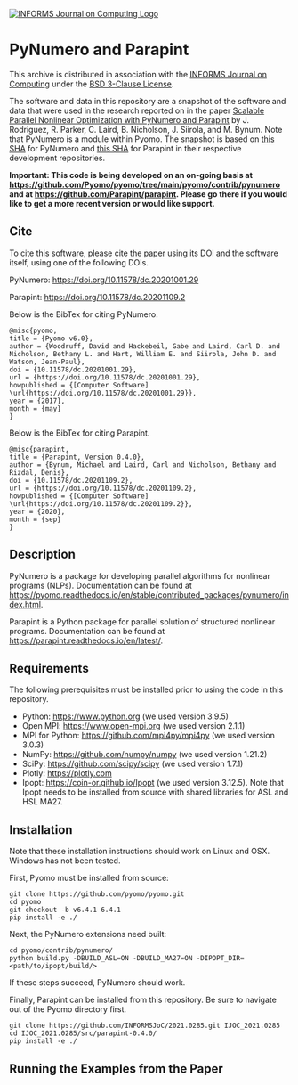 [![INFORMS Journal on Computing Logo](https://INFORMSJoC.github.io/logos/INFORMS_Journal_on_Computing_Header.jpg)](https://pubsonline.informs.org/journal/ijoc)

# PyNumero and Parapint

This archive is distributed in association with the [INFORMS Journal
on Computing](https://pubsonline.informs.org/journal/ijoc) under the
[BSD 3-Clause License](LICENSE.md).

The software and data in this repository are a snapshot of the
software and data that were used in the research reported on in the
paper [Scalable Parallel Nonlinear Optimization with PyNumero and
Parapint](TBD) by J. Rodriguez, R. Parker, C. Laird, B. Nicholson,
J. Siirola, and M. Bynum.  Note that PyNumero is a module within
Pyomo. The snapshot is based on [this
SHA](https://github.com/Pyomo/pyomo/commit/a415dbfe3e1dfe343e7f829b6219a0e0b7fa8f0f)
for PyNumero and [this
SHA](https://github.com/Parapint/parapint/commit/6fcce1642a72faab54ad81cfe74da0cd57256c7b)
for Parapint in their respective development repositories.

**Important: This code is being developed on an on-going basis at
https://github.com/Pyomo/pyomo/tree/main/pyomo/contrib/pynumero and at
https://github.com/Parapint/parapint. Please go there if you would like to
get a more recent version or would like support.**

## Cite

To cite this software, please cite the [paper](TBD) using its DOI and the software itself, using one of the following DOIs.

PyNumero: https://doi.org/10.11578/dc.20201001.29

Parapint: https://doi.org/10.11578/dc.20201109.2

Below is the BibTex for citing PyNumero.

```
@misc{pyomo,
title = {Pyomo v6.0},
author = {Woodruff, David and Hackebeil, Gabe and Laird, Carl D. and Nicholson, Bethany L. and Hart, William E. and Siirola, John D. and Watson, Jean-Paul},
doi = {10.11578/dc.20201001.29},
url = {https://doi.org/10.11578/dc.20201001.29},
howpublished = {[Computer Software] \url{https://doi.org/10.11578/dc.20201001.29}},
year = {2017},
month = {may}
}
```

Below is the BibTex for citing Parapint.

```
@misc{parapint,
title = {Parapint, Version 0.4.0},
author = {Bynum, Michael and Laird, Carl and Nicholson, Bethany and Rizdal, Denis},
doi = {10.11578/dc.20201109.2},
url = {https://doi.org/10.11578/dc.20201109.2},
howpublished = {[Computer Software] \url{https://doi.org/10.11578/dc.20201109.2}},
year = {2020},
month = {sep}
}
```

## Description

PyNumero is a package for developing parallel algorithms for nonlinear
programs (NLPs). Documentation can be found at
https://pyomo.readthedocs.io/en/stable/contributed_packages/pynumero/index.html.

Parapint is a Python package for parallel solution of structured
nonlinear programs. Documentation can be
found at https://parapint.readthedocs.io/en/latest/.

## Requirements

The following prerequisites must be installed prior to using the code in this repository.

* Python: https://www.python.org (we used version 3.9.5)
* Open MPI: https://www.open-mpi.org (we used version 2.1.1)
* MPI for Python: https://github.com/mpi4py/mpi4py (we used version 3.0.3)
* NumPy: https://github.com/numpy/numpy (we used version 1.21.2)
* SciPy: https://github.com/scipy/scipy (we used version 1.7.1)
* Plotly: https://plotly.com
* Ipopt: https://coin-or.github.io/Ipopt (we used version 3.12.5). Note that Ipopt needs to be installed from source with shared libraries for ASL and HSL MA27.

## Installation

Note that these installation instructions should work on Linux and OSX. Windows has not been tested.

First, Pyomo must be installed from source:

```
git clone https://github.com/pyomo/pyomo.git
cd pyomo
git checkout -b v6.4.1 6.4.1
pip install -e ./
```

Next, the PyNumero extensions need built:

```
cd pyomo/contrib/pynumero/
python build.py -DBUILD_ASL=ON -DBUILD_MA27=ON -DIPOPT_DIR=<path/to/ipopt/build/>
```

If these steps succeed, PyNumero should work.

Finally, Parapint can be installed from this repository. Be sure to
navigate out of the Pyomo directory first.

```
git clone https://github.com/INFORMSJoC/2021.0285.git IJOC_2021.0285
cd IJOC_2021.0285/src/parapint-0.4.0/
pip install -e ./
```

## Running the Examples from the Paper

